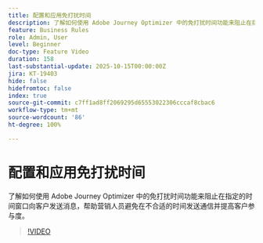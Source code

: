 ```yaml
---
title: 配置和应用免打扰时间
description: 了解如何使用 Adobe Journey Optimizer 中的免打扰时间功能来阻止在指定的时间窗口向客户发送消息（短信、电子邮件、推送、WhatsApp），帮助营销人员避免在不合适的时间发送通信并提高客户参与度。
feature: Business Rules
role: Admin, User
level: Beginner
doc-type: Feature Video
duration: 158
last-substantial-update: 2025-10-15T00:00:00Z
jira: KT-19403
hide: false
hidefromtoc: false
index: true
source-git-commit: c7ff1ad8ff2069295d65553022306cccaf8cbac6
workflow-type: tm+mt
source-wordcount: '86'
ht-degree: 100%

---
```



# 配置和应用免打扰时间

了解如何使用 Adobe Journey Optimizer 中的免打扰时间功能来阻止在指定的时间窗口向客户发送消息，帮助营销人员避免在不合适的时间发送通信并提高客户参与度。

>[!VIDEO](https://video.tv.adobe.com/v/3475851/?learn=on&enablevpops)
